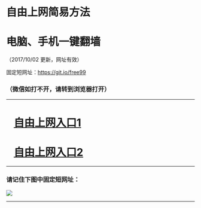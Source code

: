 ﻿# 自由上网简易方法

# 电脑、手机一键翻墙

（2017/10/02 更新，网址有效）

固定短网址：https://git.io/free99

### （微信如打不开，请转到浏览器打开）


***





# &nbsp;&nbsp; <a href="http://ft267418215.fwtz-zhenx1001.xyz/fwqtz01.html?t=10020012758 " target="_blank">自由上网入口1</a>
# &nbsp;&nbsp; <a href="http://ft2459716381.fw-tzzhen1002.xyz/fwqtz02.html?t=10020018643 " target="_blank">自由上网入口2</a>
***

### 请记住下图中固定短网址：

<img src="https://s3-us-west-2.amazonaws.com/fwq-1001/yjfq-20170905okok.png" /> 


***

